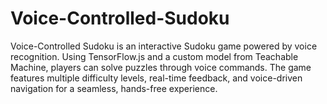 # Voice-Controlled-Sudoku
Voice-Controlled Sudoku is an interactive Sudoku game powered by voice recognition. Using TensorFlow.js and a custom model from Teachable Machine, players can solve puzzles through voice commands. The game features multiple difficulty levels, real-time feedback, and voice-driven navigation for a seamless, hands-free experience.
